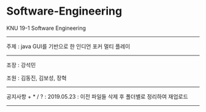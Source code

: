 # Software-Engineering
KNU 19-1 Software Engineering

***************************************************************

주제 : java GUI를 기반으로 한 인디언 포커 멀티 플레이

***************************************************************

조장 : 강석민

조원 : 김동진, 김보성, 장혁

***************************************************************
공지사항
+
*
/
?
:
2019.05.23 : 이전 파일들 삭제 후 폴더별로 정리하여 재업로드
***************************************************************
